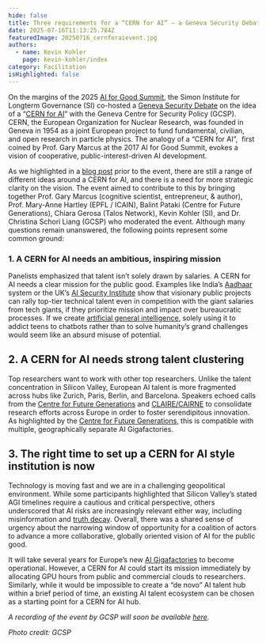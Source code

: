 ```yaml
---
hide: false
title: Three requirements for a “CERN for AI” – a Geneva Security Debate
date: 2025-07-16T11:13:25.784Z
featuredImage: 20250716_cernforaievent.jpg
authors:
  - name: Kevin Kohler
    page: kevin-kohler/index
category: Facilitation
isHighlighted: false
---
```

On the margins of the 2025 [AI for Good Summit](https://aiforgood.itu.int/), the Simon Institute for Longterm Governance (SI) co-hosted a [Geneva Security Debate](https://www.gcsp.ch/events/cern-ai-models-international-technical-cooperation-ai-geneva-security-debate) on the idea of a “[CERN for AI](https://www.simoninstitute.ch/blog/post/cern-for-ai-one-analogy-many-visions/)” with the Geneva Centre for Security Policy (GCSP). CERN, the European Organization for Nuclear Research, was founded in Geneva in 1954 as a joint European project to fund fundamental, civilian, and open research in particle physics. The analogy of a “CERN for AI”,  first coined by Prof. Gary Marcus at the 2017 AI for Good Summit, evokes a vision of cooperative, public-interest-driven AI development.

As we highlighted in a [blog post](https://www.simoninstitute.ch/blog/post/cern-for-ai-one-analogy-many-visions/) prior to the event, there are still a range of different ideas around a CERN for AI, and there is a need for more strategic clarity on the vision. The event aimed to contribute to this by bringing together Prof. Gary Marcus (cognitive scientist, entrepreneur, & author), Prof. Mary-Anne Hartley (EPFL / ICAIN), Balint Pataki (Centre for Future Generations), Chiara Gerosa (Talos Network), Kevin Kohler (SI), and Dr. Christina Schori Liang (GCSP) who moderated the event. Although many questions remain unanswered, the following points represent some common ground: 

### 1. A CERN for AI needs an ambitious, inspiring mission

Panelists emphasized that talent isn’t solely drawn by salaries. A CERN for AI needs a clear mission for the public good. Examples like India’s [Aadhaar](https://en.wikipedia.org/wiki/Aadhaar) system or the UK’s [AI Security Institute](https://www.aisi.gov.uk/) show that visionary public projects can rally top-tier technical talent even in competition with the giant salaries from tech giants, if they prioritize mission and impact over bureaucratic processes. If we create [artificial general intelligence](https://www.simoninstitute.ch/blog/post/what-is-artificial-general-intelligence-agi-an-explainer-for-policymakers/), solely using it to addict teens to chatbots rather than to solve humanity’s grand challenges would seem like an absurd misuse of potential. 

## 2. A CERN for AI needs strong talent clustering

Top researchers want to work with other top researchers. Unlike the talent concentration in Silicon Valley, European AI talent is more fragmented across hubs like Zurich, Paris, Berlin, and Barcelona. Speakers echoed calls from the [Centre for Future Generations](https://cfg.eu/cern-for-ai-eu-report/) and [CLAIRE/CAIRNE](https://cairne.eu/wp-content/uploads/2019/10/CLAIRE-vision.pdf) to consolidate research efforts across Europe in order to foster serendipitous innovation. As highlighted by the [Centre for Future Generations](https://cfg.eu/cern-for-ai-eu-report/), this is compatible with multiple, geographically separate AI Gigafactories.

## 3. The right time to set up a CERN for AI style institution is now

Technology is moving fast and we are in a challenging geopolitical environment. While some participants highlighted that Silicon Valley’s stated AGI timelines require a cautious and critical perspective, others underscored that AI risks are increasingly relevant either way, including misinformation and [truth decay](https://www.rand.org/pubs/research_reports/RR2314.html). Overall, there was a shared sense of urgency about the narrowing window of opportunity for a coalition of actors to advance a more collaborative, globally oriented vision of AI for the public good. 

It will take several years for Europe’s new [AI Gigafactories](https://ec.europa.eu/commission/presscorner/detail/en/ip_25_467) to become operational. However, a CERN for AI could start its mission immediately by allocating GPU hours from public and commercial clouds to researchers. Similarly, while it would be impossible to create a “de novo” AI talent hub within a brief period of time, an existing AI talent ecosystem can be chosen as a starting point for a CERN for AI hub.

*A recording of the event by GCSP will soon be available [here](https://www.youtube.com/@thegcsp).*

*Photo credit: GCSP*